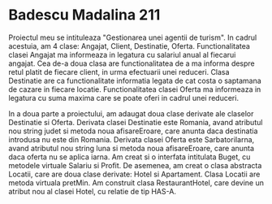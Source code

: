 # Badescu Madalina 211

Proiectul meu se intituleaza "Gestionarea unei agentii de turism". 
In cadrul acestuia, am 4 clase: Angajat, Client, Destinatie, Oferta. 
Functionalitatea clasei Angajat ma informeaza in legatura cu salariul anual al fiecarui angajat.
Cea de-a doua clasa are functionalitatea de a ma informa despre retul platit de fiecare client, in urma efectuarii unei reduceri.
Clasa Destinatie are ca functionalitate informatia legata de cat costa o saptamana de cazare in fiecare locatie.
Functionalitatea clasei Oferta ma informeaza in legatura cu suma maxima care se poate oferi in cadrul unei reduceri.

In a doua parte a proiectului, am adaugat doua clase derivate ale claselor Destinatie si Oferta.
Derivata clasei Destinatie este Romania, avand atributul nou string judet si metoda noua afisareEroare, care anunta daca destinatia introdusa nu este din Romania.
Derivata clasei Oferta este SarbatoriIarna, avand atributul nou string luna si metoda noua afisareEroare, care anunta daca oferta nu se aplica iarna.
Am creat si o interfata intitulata Buget, cu metodele virtuale Salariu si Profit.
De asemenea, am creat o clasa abstracta Locatii, care are doua clase derivate: Hotel si Apartament.
Clasa Locatii are metoda virtuala pretMin.
Am construit clasa RestaurantHotel, care devine un atribut nou al clasei Hotel, cu relatie de tip HAS-A.
